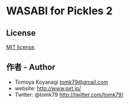 # WASABI for Pickles 2

## License

[MIT license](http://opensource.org/licenses/MIT).

## 作者 - Author

- Tomoya Koyanagi <tomk79@gmail.com>
- website: <http://www.pxt.jp/>
- Twitter: @tomk79 <http://twitter.com/tomk79/>
